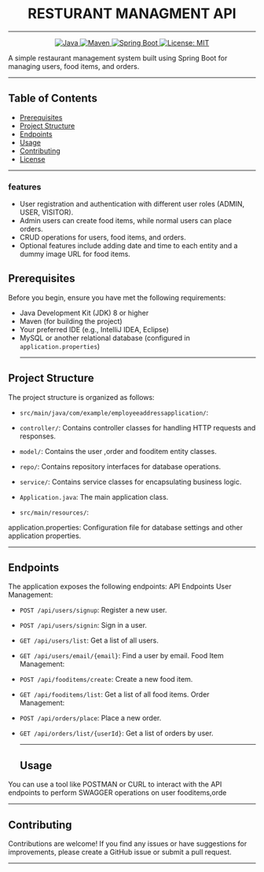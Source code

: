 # <h1 align ="center">RESTURANT MANAGMENT API</h1>
***
<p align ="center">
<a href="Java url"> 
  <img alt="Java" src="https://img.shields.io/badge/Java->=8-darkblue.svg"/>
</a>
<a href="Maven url"> 
  <img alt="Maven" src="https://img.shields.io/badge/maven-4.0.0-brightgreen.svg"/>
</a>
<a href="Spring Boot url"> 
  <img alt="Spring Boot" src="https://img.shields.io/badge/Spring Boot-3.1.4-brightgreen.svg"/>
</a>
<a href="Spring Boot url"> 
  <img alt="License: MIT" src="https://img.shields.io/badge/License-MIT-yellow.svg"/>
</a>


A simple restaurant management system built using Spring Boot for managing users, food items, and orders.

*** 

## Table of Contents

- [Prerequisites](#prerequisites)
- [Project Structure](#project-structure)
- [Endpoints](#endpoints)
- [Usage](#usage)
- [Contributing](#contributing)
- [License](#license)
 ***
### features

- User registration and authentication with different user roles (ADMIN, USER, VISITOR).
- Admin users can create food items, while normal users can place orders.
- CRUD operations for users, food items, and orders.
- Optional features include adding date and time to each entity and a dummy image URL for food items.


## Prerequisites

Before you begin, ensure you have met the following requirements:

- Java Development Kit (JDK) 8 or higher
- Maven (for building the project)
- Your preferred IDE (e.g., IntelliJ IDEA, Eclipse)
- MySQL or another relational database (configured in `application.properties`)
  ***
  
 ## Project Structure
The project structure is organized as follows:

- `src/main/java/com/example/employeeaddressapplication/`:

- `controller/`: Contains controller classes for handling HTTP requests and responses.
- `model/`: Contains the user ,order and fooditem entity classes.
- `repo/`: Contains repository interfaces for database operations.
- `service/`: Contains service classes for encapsulating business logic.
- `Application.java`: The main application class.
- `src/main/resources/`:

application.properties: Configuration file for database settings and other application properties.
***
## Endpoints
The application exposes the following endpoints:
API Endpoints
User Management:

- `POST /api/users/signup`: Register a new user.
- `POST /api/users/signin`: Sign in a user.
- `GET /api/users/list`: Get a list of all users.
- `GET /api/users/email/{email}`: Find a user by email.
Food Item Management:

- `POST /api/fooditems/create`: Create a new food item.
- `GET /api/fooditems/list`: Get a list of all food items.
Order Management:

- `POST /api/orders/place`: Place a new order.
- `GET /api/orders/list/{userId}`: Get a list of orders by user.



  ***
  ## Usage
You can use a tool like POSTMAN or CURL to interact with the API endpoints to perform SWAGGER operations on user fooditems,orde


***
## Contributing
Contributions are welcome! If you find any issues or have suggestions for improvements, please create a GitHub issue or submit a pull request.
***



